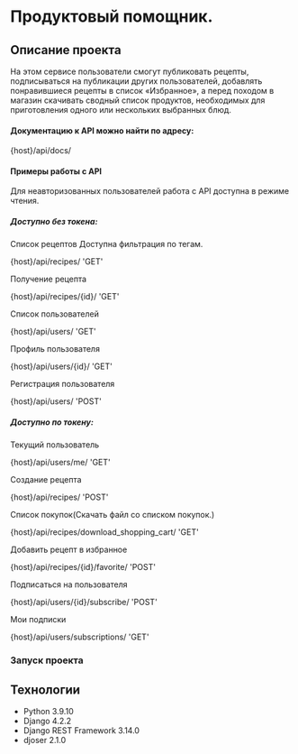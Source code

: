 # Продуктовый помощник.
## Описание проекта
На этом сервисе пользователи смогут публиковать рецепты, подписываться на публикации других пользователей, добавлять понравившиеся рецепты в список «Избранное», а перед походом в магазин скачивать сводный список продуктов, необходимых для приготовления одного или нескольких выбранных блюд.

#### Документацию к API можно найти по адресу:

{host}/api/docs/

#### Примеры работы с API

Для неавторизованных пользователей работа с API доступна в режиме чтения.

##### Доступно без токена:

Список рецептов
Доступна фильтрация по тегам.

{host}/api/recipes/ 'GET'

Получение рецепта

{host}/api/recipes/{id}/ 'GET'

Список пользователей

{host}/api/users/ 'GET'

Профиль пользователя

{host}/api/users/{id}/ 'GET'

Регистрация пользователя

{host}/api/users/ 'POST'

##### Доступно по токену:

Текущий пользователь

{host}/api/users/me/ 'GET'

Создание рецепта

{host}/api/recipes/ 'POST'

Список покупок(Скачать файл со списком покупок.)

{host}/api/recipes/download_shopping_cart/ 'GET'

Добавить рецепт в избранное

{host}/api/recipes/{id}/favorite/ 'POST'

Подписаться на пользователя

{host}/api/users/{id}/subscribe/ 'POST'

Мои подписки

{host}/api/users/subscriptions/ 'GET'

### Запуск проекта



## Технологии

- Python 3.9.10
- Django 4.2.2
- Django REST Framework 3.14.0
- djoser 2.1.0